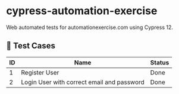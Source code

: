 # cypress-automation-exercise

Web automated tests for automationexercise.com using Cypress 12.

## 📌 Test Cases

| ID  | Name          | Status |
| --- | ------------- | ------ |
| 1   | Register User | Done   |
| 2   | Login User with correct email and password | Done |

